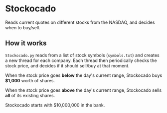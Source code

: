 # Stockocado

Reads current quotes on different stocks from the NASDAQ, and decides when to buy/sell.

## How it works

`Stockocado.py` reads from a list of stock symbols (`symbols.txt`) and creates a new thread for each company. Each thread then periodically checks the stock price, and decides if it should sell/buy at that moment.

When the stock price goes __below__ the day's current range, Stockocado buys __$1,000__ worth of shares.

When the stock price goes __above__ the day's current range, Stockocado sells __all__ of its existing shares. 

Stockocado starts with $10,000,000 in the bank.
